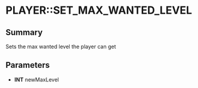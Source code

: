 # PLAYER::SET_MAX_WANTED_LEVEL

## Summary
Sets the max wanted level the player can get

## Parameters
* **INT** newMaxLevel